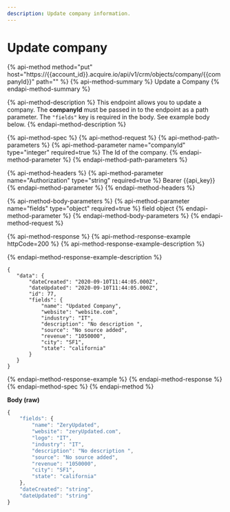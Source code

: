 ```yaml
---
description: Update company information.
---
```


# Update company

{% api-method method="put" host="https://{{account\_id}}.acquire.io/api/v1/crm/objects/company/{{companyId}}" path="" %}
{% api-method-summary %}
Update a Company
{% endapi-method-summary %}

{% api-method-description %}
This endpoint allows you to update a company. The **companyId** must be passed in to the endpoint as a path parameter. The `"fields"` key is required in the body. See example body below.
{% endapi-method-description %}

{% api-method-spec %}
{% api-method-request %}
{% api-method-path-parameters %}
{% api-method-parameter name="companyId" type="integer" required=true %}
The Id of the company.
{% endapi-method-parameter %}
{% endapi-method-path-parameters %}

{% api-method-headers %}
{% api-method-parameter name="Authorization" type="string" required=true %}
Bearer {{api\_key}}
{% endapi-method-parameter %}
{% endapi-method-headers %}

{% api-method-body-parameters %}
{% api-method-parameter name="fields" type="object" required=true %}
field object
{% endapi-method-parameter %}
{% endapi-method-body-parameters %}
{% endapi-method-request %}

{% api-method-response %}
{% api-method-response-example httpCode=200 %}
{% api-method-response-example-description %}

{% endapi-method-response-example-description %}

```
{
   "data": {
       "dateCreated": "2020-09-10T11:44:05.000Z",
       "dateUpdated": "2020-09-10T11:44:05.000Z",
       "id": 77,
       "fields": {
           "name": "Updated Company",
           "website": "website.com",
           "industry": "IT",
           "description": "No description ",
           "source": "No source added",
           "revenue": "1050000",
           "city": "SF1",
           "state": "california"
       }
   }
}
```
{% endapi-method-response-example %}
{% endapi-method-response %}
{% endapi-method-spec %}
{% endapi-method %}

**Body \(raw\)**

```javascript
{
    "fields": {
        "name": "ZeryUpdated",
        "website": "zeryUpdated.com",
        "logo": "IT",
        "industry": "IT",
        "description": "No description ",
        "source": "No source added",
        "revenue": "1050000",
        "city": "SF1",
        "state": "california"
    },
    "dateCreated": "string",
    "dateUpdated": "string"
}
```


